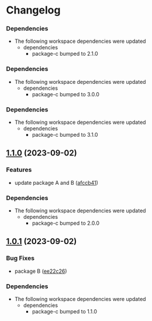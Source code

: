 # Changelog

### Dependencies

* The following workspace dependencies were updated
  * dependencies
    * package-c bumped to 2.1.0

### Dependencies

* The following workspace dependencies were updated
  * dependencies
    * package-c bumped to 3.0.0

### Dependencies

* The following workspace dependencies were updated
  * dependencies
    * package-c bumped to 3.1.0

## [1.1.0](https://github.com/hung-cybo/demo-monorepo-release-please/compare/package-b@1.0.1...package-b@1.1.0) (2023-09-02)


### Features

* update package A and B ([afccb41](https://github.com/hung-cybo/demo-monorepo-release-please/commit/afccb41640e52ff6a454dd532f871150370a4d7f))


### Dependencies

* The following workspace dependencies were updated
  * dependencies
    * package-c bumped to 2.0.0

## [1.0.1](https://github.com/hung-cybo/demo-monorepo-release-please/compare/package-b-v1.0.0...package-b@1.0.1) (2023-09-02)


### Bug Fixes

* package B ([ee22c26](https://github.com/hung-cybo/demo-monorepo-release-please/commit/ee22c267745ea96321ce686735808d8a7d638142))


### Dependencies

* The following workspace dependencies were updated
  * dependencies
    * package-c bumped to 1.1.0
